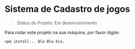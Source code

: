 # Sistema de Cadastro de jogos #

> Status do Projeto: Em desenvolvimento

Para rodar este projeto na sua máquina, por favor digite:

```
npm install... Bla Bla bla.
```

